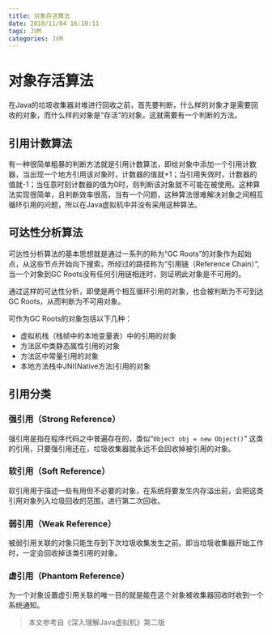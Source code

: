 ```yaml
---
title: 对象存活算法
date: 2018/11/04 16:10:11
tags: JVM
categories: JVM
---
```

# 对象存活算法
在Java的垃圾收集器对堆进行回收之前，首先要判断，什么样的对象才是需要回收的对象，而什么样的对象是“存活”的对象。这就需要有一个判断的方法。
<!--more-->

## 引用计数算法 ##

有一种很简单粗暴的判断方法就是引用计数算法，即给对象中添加一个引用计数器，当出现一个地方引用该对象时，计数器的值就+1；当引用失效时，计数器的值就-1；当任意时刻计数器的值为0时，则判断该对象就不可能在被使用。这种算法实现很简单，且判断效率很高，当有一个问题，这种算法很难解决对象之间相互循环引用的问题，所以在Java虚拟机中并没有采用这种算法。

## 可达性分析算法 ##

可达性分析算法的基本思想就是通过一系列的称为“GC Roots”的对象作为起始点，从这些节点开始向下搜索，所经过的路径称为“引用链（Reference Chain）”,当一个对象到GC Roots没有任何引用链相连时，则证明此对象是不可用的。

通过这样的可达性分析，即使是两个相互循环引用的对象，也会被判断为不可到达GC Roots，从而判断为不可用对象。

可作为GC Roots的对象包括以下几种：

- 虚拟机栈（栈帧中的本地变量表）中的引用的对象
- 方法区中类静态属性引用的对象
- 方法区中常量引用的对象
- 本地方法栈中JNI(Native方法)引用的对象 


## 引用分类 ##

### 强引用（Strong Reference） ###

强引用是指在程序代码之中普遍存在的，类似“`Object obj = new Object()`” 这类的引用，只要强引用还在，垃圾收集器就永远不会回收掉被引用的对象。

### 软引用（Soft Reference） ###

软引用用于描述一些有用但不必要的对象，在系统将要发生内存溢出前，会把这类引用对象列入垃圾回收的范围，进行第二次回收。

### 弱引用（Weak Reference） ###

被弱引用关联的对象只能生存到下次垃圾收集发生之前。即当垃圾收集器开始工作时，一定会回收掉该类引用的对象。

### 虚引用（Phantom Reference） ###

为一个对象设置虚引用关联的唯一目的就是能在这个对象被收集器回收时收到一个系统通知。



> 本文参考自《深入理解Java虚拟机》第二版

